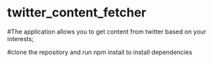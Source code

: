 # twitter_content_fetcher
#The application allows you to get content from twitter based on your interests;

#clone the repository and run npm install to install dependencies
